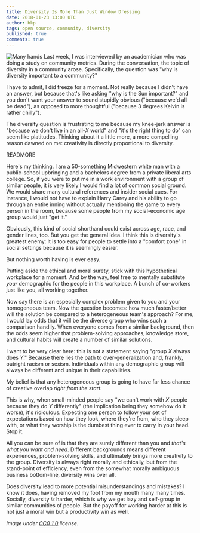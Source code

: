 ```yaml
---
title: Diversity Is More Than Just Window Dressing
date: 2018-01-23 13:00 UTC
author: bkp
tags: open source, community, diversity
published: true
comments: true
---
```


![Many hands](blog/diversity.png) Last week, I was interviewed by an academician who was doing a study on community metrics. During the conversation, the topic of diversity in a community arose. Specifically, the question was "why is diversity important to a community?"

I have to admit, I did freeze for a moment. Not really because I didn't have an answer, but because that's like asking "why is the Sun important?" and you don't want your answer to sound stupidly obvious ("because we'd all be dead"), as opposed to more thoughtful ("because 3 degrees Kelvin is rather chilly").

The diversity question is frustrating to me because my knee-jerk answer is "because we don't live in an all-*X* world" and "it's the right thing to do" can seem like platitudes. Thinking about it a little more, a more compelling reason dawned on me: creativity is directly proportional to diversity.

READMORE

Here's my thinking. I am a 50-something Midwestern white man with a public-school upbringing and a bachelors degree from a private liberal arts college. So, if you were to put me in a work environment with a group of similar people, it is very likely I would find a lot of common social ground. We would share many cultural references and insider social cues. For instance, I would not have to explain Harry Carey and his ability to go through an entire inning without actually mentioning the game to every person in the room, because some people from my social-economic age group would just "get it."

Obviously, this kind of social shorthand could exist across age, race, and gender lines, too. But you get the general idea. I think this is diversity's greatest enemy: it is too easy for people to settle into a "comfort zone" in social settings because it is seemingly easier.

But nothing worth having is ever easy.

Putting aside the ethical and moral surety, stick with this hypothetical workplace for a moment. And by the way, feel free to mentally substitute *your* demographic for the people in this workplace. A bunch of co-workers just like you, all working together.

Now say there is an especially complex problem given to you and your homogeneous team. Now the question becomes: how much faster/better will the solution be compared to a heterogeneous team's approach? For me, I would lay odds that it will be the diverse group who wins such a comparison handily. When everyone comes from a similar background, then the odds seem higher that problem-solving approaches, knowledge store, and cultural habits will create a number of similar solutions.

I want to be very clear here: this is not a statement saying "group *X* always does *Y*." Because there lies the path to over-generalization and, frankly, outright racism or sexism. Individuals within any demographic group will always be different and unique in their capabilities.

My belief is that any heterogeneous group is going to have far less chance of creative overlap *right from the start*.

This is why, when small-minded people say "we can't work with *X* people because they do *Y* differently" (the implication being they somehow do it worse), it's ridiculous. Expecting one person to follow your set of expectations based on how they look, where they're from, who they sleep with, or what they worship is the dumbest thing ever to carry in your head. Stop it.

All you can be sure of is that they are surely different than you and *that's what you want and need*. Different backgrounds means different experiences, problem-solving skills, and ultimately brings more creativity to the group. Diversity is always right morally and ethically, but from the stand-point of efficiency, even from the somewhat morally ambiguous business bottom-line, diversity wins over all.

Does diversity lead to more potential misunderstandings and mistakes? I know it does, having removed my foot from my mouth many many times. Socially, diversity *is* harder, which is why we get lazy and self-group in similar communities of people. But the payoff for working harder at this is not just a moral win but a productivity win as well.

*Image under [CC0 1.0](https://creativecommons.org/publicdomain/zero/1.0/deed.en) license.*

